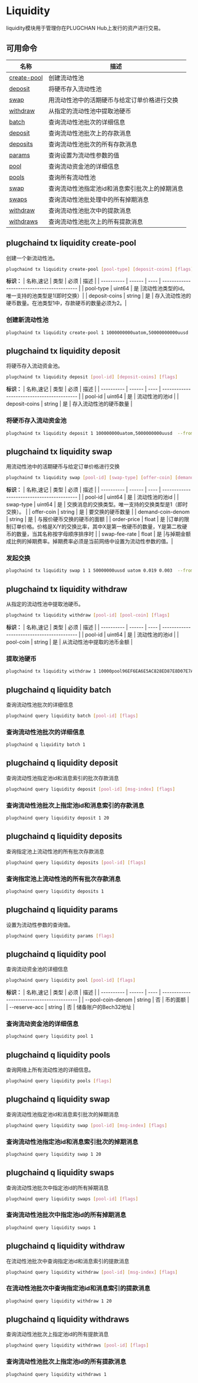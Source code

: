 # Liquidity

liquidity模块用于管理你在PLUGCHAN Hub上发行的资产进行交易。

## 可用命令

| 名称                                       | 描述                     |
| ------------------------------------------ | ------------------------ |
| [create-pool](#plugchaind-tx-liquidity-create-pool)        | 创建流动性池                 |
| [deposit](#plugchaind-tx-liquidity-deposit)             | 将硬币存入流动性池                 |
| [swap](#plugchaind-tx-liquidity-swap)        | 用流动性池中的活期硬币与给定订单价格进行交换           |
| [withdraw](#plugchaind-tx-liquidity-withdraw)                | 从指定的流动性池中提取池硬币       |
| [batch](#plugchaind-q-liquidity-batch)                | 查询流动性池批次的详细信息       |
| [deposit](#plugchaind-q-liquidity-deposit)                | 查询流动性池批次上的存款消息       |
| [deposits](#plugchaind-q-liquidity-deposits)                | 查询流动性池批次的所有存款消息       |
| [params](#plugchaind-q-liquidity-params)                | 查询设置为流动性参数的值       |
| [pool](#plugchaind-q-liquidity-pool)                | 查询流动资金池的详细信息       |
| [pools](#plugchaind-q-liquidity-pools)                | 查询所有流动性池       |
| [swap](#plugchaind-q-liquidity-swap)                | 查询流动性池指定池id和消息索引批次上的掉期消息       |
| [swaps](#plugchaind-q-liquidity-swaps)                | 查询流动性池批处理中的所有掉期消息       |
| [withdraw](#plugchaind-q-liquidity-withdraw)                | 查询流动性池批次中的提款消息       |
| [withdraws](#plugchaind-q-liquidity-withdraws)                | 查询流动性池批次上的所有提款消息       |


## plugchaind tx liquidity create-pool

创建一个新流动性池。

```bash
plugchaind tx liquidity create-pool [pool-type] [deposit-coins] [flags]
```

**标识：**
| 名称,速记 | 类型   | 必须  | 描述                                       |
| ---------- | ------ | ----  | ------------------------------------------ |
| pool-type     | uint64 |  是    |流动性池类型的id。唯一支持的池类型是1(即时交换）|
| deposit-coins  | string | 是   | 存入流动性池的硬币数量。在池类型1中，存款硬币的数量必须为2。|

### 创建新流动性池

```bash
plugchaind tx liquidity create-pool 1 1000000000uatom,50000000000uusd  --from=<key-name> --chain-id=<chain-id> --fees=<fee>
```


## plugchaind tx liquidity deposit

将硬币存入流动资金池。

```bash
plugchaind tx liquidity deposit [pool-id] [deposit-coins] [flags]
```

**标识：**
| 名称,速记 | 类型   | 必须  | 描述                                       |
| ---------- | ------ | ----  | ------------------------------------------ |
| pool-id     | uint64 |  是    |       流动性池的池id |
| deposit-coins  | string | 是   |      存入流动性池的硬币数量          |

### 将硬币存入流动资金池

```bash
plugchaind tx liquidity deposit 1 100000000uatom,5000000000uusd  --from=<key-name> --chain-id=<chain-id> --fees=<fee>
```

## plugchaind tx liquidity swap

用流动性池中的活期硬币与给定订单价格进行交换

```bash
plugchaind tx liquidity swap [pool-id] [swap-type] [offer-coin] [demand-coin-denom] [order-price] [swap-fee-rate] [flags]
```

**标识：**
| 名称,速记 | 类型   | 必须  | 描述                                       |
| ---------- | ------ | ----  | ------------------------------------------ |
| pool-id     | uint64 |  是    |       流动性池的池id |
| swap-type   | uint64 | 是   |      交换消息的交换类型。唯一支持的交换类型是1（即时交换）。            |
| offer-coin   | string | 是   |      要交换的硬币数量                                |
| demand-coin-denom   | string | 是   |      与报价硬币交换的硬币的面额                 |
| order-price   | float | 是   |订单的限制订单价格。价格是X/Y的交换比率，其中X是第一枚硬币的数量，Y是第二枚硬币的数量，当其名称按字母顺序排序时  |
| swap-fee-rate   | float | 是 |与掉期金额成比例的掉期费率。掉期费率必须是当前网络中设置为流动性参数的值。|

### 发起交换

```bash
plugchaind tx liquidity swap 1 1 50000000uusd uatom 0.019 0.003  --from=<key-name> --chain-id=<chain-id> --fees=<fee>
```

## plugchaind tx liquidity withdraw

从指定的流动性池中提取池硬币。

```bash
plugchaind tx liquidity withdraw [pool-id] [pool-coin] [flags]
```

**标识：**
| 名称,速记 | 类型   | 必须  | 描述                                       |
| ---------- | ------ | ----  | ------------------------------------------ |
| pool-id     | uint64 |  是    |       流动性池的池id |
| pool-coin  | string | 是   |    从流动性池中提取的池币金额          |

### 提取池硬币

```bash
plugchaind tx liquidity withdraw 1 10000pool96EF6EA6E5AC828ED87E8D07E7AE2A8180570ADD212117B2DA6F0B75D17A6295 --from=<key-name> --chain-id=<chain-id> --fees=<fee>
```

## plugchaind  q liquidity batch

查询流动性池批次的详细信息

```bash
plugchaind query liquidity batch [pool-id] [flags]
```
### 查询流动性池批次的详细信息

```bash
plugchaind q liquidity batch 1 
```

## plugchaind q liquidity deposit

查询流动性池指定池id和消息索引的批次存款消息

```bash
plugchaind query liquidity deposit [pool-id] [msg-index] [flags]
```

### 查询流动性池批次上指定池id和消息索引的存款消息

```bash
plugchaind query liquidity deposit 1 20
```

## plugchaind q liquidity deposits

查询指定池上流动性池的所有批次存款消息

```bash
plugchaind query liquidity deposits [pool-id] [flags]
```

### 查询指定池上流动性池的所有批次存款消息

```bash
plugchaind query liquidity deposits 1
```

## plugchaind q liquidity params

设置为流动性参数的查询值。

```bash
plugchaind query liquidity params [flags]
```

## plugchaind q liquidity pool

查询流动资金池的详细信息

```bash
plugchaind query liquidity pool [pool-id] [flags]
```

**标识：**
| 名称,速记 | 类型   | 必须  | 描述                                       |
| ---------- | ------ | ----  | ------------------------------------------ |
| --pool-coin-denom    | string |  否    |   币的面额 |
| --reserve-acc  | string | 否   |    储备账户的Bech32地址          |

### 查询流动资金池的详细信息

```bash
plugchaind query liquidity pool 1
```

## plugchaind q liquidity pools

查询网络上所有流动性池的详细信息。

```bash
plugchaind query liquidity pools [flags]
```


## plugchaind q liquidity swap

查询流动性池指定池id和消息索引批次的掉期消息

```bash
plugchaind query liquidity swap [pool-id] [msg-index] [flags]
```

### 查询流动性池指定池id和消息索引批次的掉期消息

```bash
plugchaind query liquidity swap 1 20
```


## plugchaind q liquidity swaps

查询流动性池批次中指定池id的所有掉期消息

```bash
plugchaind query liquidity swaps [pool-id] [flags]
```

### 查询流动性池批次中指定池id的所有掉期消息

```bash
plugchaind query liquidity swaps 1
```


## plugchaind q liquidity withdraw

在流动性池批次中查询指定池id和消息索引的提款消息

```bash
plugchaind query liquidity withdraw [pool-id] [msg-index] [flags]
```

### 在流动性池批次中查询指定池id和消息索引的提款消息

```bash
plugchaind query liquidity withdraw 1 20
```


## plugchaind q liquidity withdraws

查询流动性池批次上指定池id的所有提款消息

```bash
plugchaind query liquidity withdraws [pool-id] [flags]
```

### 查询流动性池批次上指定池id的所有提款消息

```bash
plugchaind query liquidity withdraws 1
```